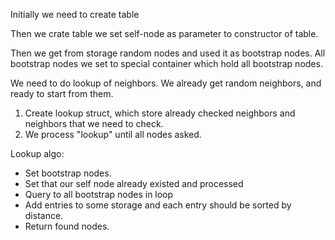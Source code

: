 Initially we need to create table

Then we crate table we set self-node as parameter to constructor
of table.

Then we get from storage random nodes and used it as bootstrap
nodes. All bootstrap nodes we set to special container which hold 
all bootstrap nodes.

We need to do lookup of neighbors. We already get random neighbors, 
and ready to start from them.

1) Create lookup struct, which store already checked neighbors and
    neighbors that we need to check.
2) We process "lookup" until all nodes asked.


Lookup algo:
* Set bootstrap nodes.
* Set that our self node already existed and processed
* Query to all bootstrap nodes in loop
* Add entries to some storage and each entry should be sorted 
    by distance.
* Return found nodes.